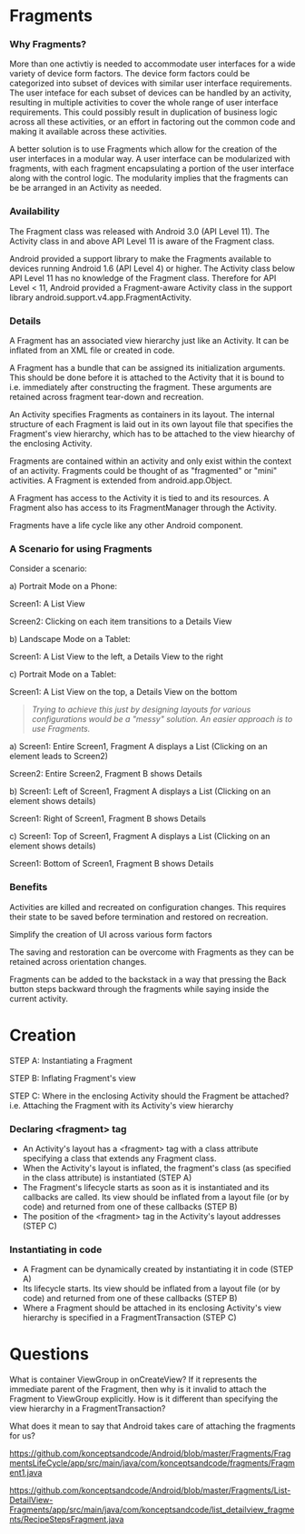 # Fragments

### Why Fragments?

More than one activtiy is needed to accommodate user interfaces for a wide variety of device form factors. The device form factors could be categorized into subset of devices with similar user interface requirements. The user inteface for each subset of devices can be handled by an activity, resulting in multiple activities to cover the whole range of user interface requirements. This could possibly result in duplication of business logic across all these activities, or an effort in factoring out the common code and making it available across these activities. 

A better solution is to use Fragments which allow for the creation of the user interfaces in a modular way. A user interface can be modularized with fragments, with each fragment encapsulating a portion of the user interface along with the control logic. The modularity implies that the fragments can be be arranged in an Activity as needed. 

### Availability

The Fragment class was released with Android 3.0 (API Level 11). The Activity class in and above API Level 11 is aware of the Fragment class. 

Android provided a support library to make the Fragments available to devices running Android 1.6 (API Level 4) or higher. The Activity class below API Level 11 has no knowledge of the Fragment class. Therefore for API Level < 11, Android provided a Fragment-aware Activity class in the support library android.support.v4.app.FragmentActivity.

### Details

A Fragment has an associated view hierarchy just like an Activity. It can be inflated from an XML file or created in code. 

A Fragment has a bundle that can be assigned its initialization arguments. This should be done before it is attached to the Activity that it is bound to i.e. immediately after constructing the fragment. These arguments are retained across fragment tear-down and recreation. 

An Activity specifies Fragments as containers in its layout. The internal structure of each Fragment is laid out in its own layout file that specifies the Fragment's view hierarchy, which has to be attached to the view hiearchy of the enclosing Activity.

Fragments are contained within an activity and only exist within the context of an activity. 
Fragments could be thought of as "fragmented" or "mini" activities. 
A Fragment is extended from android.app.Object.

A Fragment has access to the Activity it is tied to and its resources. A Fragment also has access to its FragmentManager through the Activity. 

Fragments have a life cycle like any other Android component. 

### A Scenario for using Fragments
Consider a scenario:

a) Portrait Mode on a Phone:

  Screen1: A List View
  
  Screen2: Clicking on each item transitions to a Details View

b) Landscape Mode on a Tablet: 

  Screen1: A List View to the left, a Details View to the right

c) Portrait Mode on a Tablet:

  Screen1: A List View on the top, a Details View on the bottom

> *Trying to achieve this just by designing layouts for various configurations would be a "messy" solution. An easier approach is to use Fragments.*

a) Screen1: Entire Screen1, Fragment A displays a List (Clicking on an element leads to Screen2)

   Screen2: Entire Screen2, Fragment B shows Details 

b) Screen1: Left of Screen1, Fragment A displays a List (Clicking on an element shows details)

   Screen1: Right of Screen1, Fragment B shows Details
   
c) Screen1: Top of Screen1, Fragment A displays a List (Clicking on an element shows details)

   Screen1: Bottom of Screen1, Fragment B shows Details
   

### Benefits

Activities are killed and recreated on configuration changes. This requires their state to be saved before termination and restored on recreation. 

Simplify the creation of UI across various form factors

The saving and restoration can be overcome with Fragments as they can be retained across orientation changes.

Fragments can be added to the backstack in a way that pressing the Back button steps backward through the fragments while saying inside the current activity. 

# Creation

STEP A: Instantiating a Fragment

STEP B: Inflating Fragment's view

STEP C: Where in the enclosing Activity should the Fragment be attached? i.e. Attaching the Fragment with its Activity's view hierarchy


### Declaring \<fragment\> tag

* An Activity's layout has a \<fragment\> tag with a class attribute specifying a class that extends any Fragment class.
* When the Activity's layout is inflated, the fragment's class (as specified in the class attribute) is instantiated (STEP A)
* The Fragment's lifecycle starts as soon as it is instantiated and its callbacks are called. Its view should be inflated from a layout file (or by code) and returned from one of these callbacks (STEP B)
* The position of the \<fragment\> tag in the Activity's layout addresses (STEP C)

### Instantiating in code
* A Fragment can be dynamically created by instantiating it in code (STEP A)
* Its lifecycle starts. Its view should be inflated from a layout file (or by code) and returned from one of these callbacks (STEP B)
* Where a Fragment should be attached in its enclosing Activity's view hierarchy is specified in a FragmentTransaction (STEP C)

# Questions

What is container ViewGroup in onCreateView? If it represents the immediate parent of the Fragment, then why is it invalid to attach the Fragment to ViewGroup explicitly. How is it different than specifying the view hierarchy in a FragmentTransaction?

What does it mean to say that Android takes care of attaching the fragments for us?

https://github.com/konceptsandcode/Android/blob/master/Fragments/FragmentsLifeCycle/app/src/main/java/com/konceptsandcode/fragments/Fragment1.java

https://github.com/konceptsandcode/Android/blob/master/Fragments/List-DetailView-Fragments/app/src/main/java/com/konceptsandcode/list_detailview_fragments/RecipeStepsFragment.java




